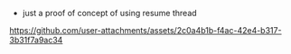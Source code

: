- just a proof of concept of using resume thread

https://github.com/user-attachments/assets/2c0a4b1b-f4ac-42e4-b317-3b31f7a9ac34
